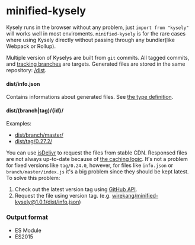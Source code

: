 # minified-kysely

Kysely runs in the browser without any problem, just `import from "kysely"` will works well in most enviroments.
`minified-kysely` is for the rare cases where using Kysely directly without passing through any bundler(like Webpack or Rollup).

Multiple version of Kyselys are built from `git` commits.
All tagged commits, and [tracking branches](https://github.com/wirekang/minified-kysely/blob/main/src/constants.ts#L9) are targets.
Generated files are stored in the same repository: [/dist](https://github.com/wirekang/minified-kysely/tree/main/dist).

#### dist/info.json
Contains informations about generated files.  See [the type definition](https://github.com/wirekang/minified-kysely/tree/main/src/info-type.ts).

#### dist/(branch|tag)/{id}/

Examples:
 * [dist/branch/master/](https://github.com/wirekang/minified-kysely/tree/main/dist/branch/master)
 * [dist/tag/0.27.2/](https://github.com/wirekang/minified-kysely/tree/main/dist/tag/0.27.2)



You can use [jsDelivr](https://www.jsdelivr.com/?query=fgg&docs=gh) to request the files from stable CDN.
Responsed files are not always up-to-date because of [the caching logic](https://www.jsdelivr.com/documentation#id-caching).
It's not a problem for fixed versions like `tag/0.24.0`, however, for files like `info.json` or `branch/master/index.js` it's a big problem since they should be kept latest. To solve this problem:

1. Check out the latest version tag using [GitHub API](https://api.github.com/repos/wirekang/minified-kysely/git/matching-refs/tags/).
2. Request the file using version tag. (e.g. [wirekang/minified-kysely@1.0.1/dist/info.json](https://cdn.jsdelivr.net/gh/wirekang/minified-kysely@1.0.1/dist/info.json))


### Output format
* ES Module
* ES2015
